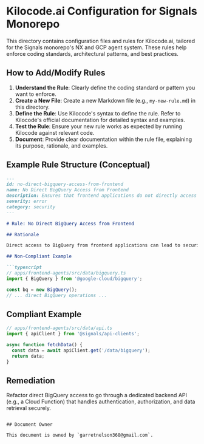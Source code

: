 # Kilocode.ai Configuration for Signals Monorepo

This directory contains configuration files and rules for Kilocode.ai, tailored for the Signals monorepo's NX and GCP agent system. These rules help enforce coding standards, architectural patterns, and best practices.

## How to Add/Modify Rules

1.  **Understand the Rule**: Clearly define the coding standard or pattern you want to enforce.
2.  **Create a New File**: Create a new Markdown file (e.g., `my-new-rule.md`) in this directory.
3.  **Define the Rule**: Use Kilocode's syntax to define the rule. Refer to Kilocode's official documentation for detailed syntax and examples.
4.  **Test the Rule**: Ensure your new rule works as expected by running Kilocode against relevant code.
5.  **Document**: Provide clear documentation within the rule file, explaining its purpose, rationale, and examples.

## Example Rule Structure (Conceptual)

```markdown
---
id: no-direct-bigquery-access-from-frontend
name: No Direct BigQuery Access from Frontend
description: Ensures that frontend applications do not directly access BigQuery.
severity: error
category: security
---

# Rule: No Direct BigQuery Access from Frontend

## Rationale

Direct access to BigQuery from frontend applications can lead to security vulnerabilities, expose sensitive credentials, and bypass backend access controls. All BigQuery interactions should be mediated through secure backend APIs.

## Non-Compliant Example

```typescript
// apps/frontend-agents/src/data/bigquery.ts
import { BigQuery } from '@google-cloud/bigquery';

const bq = new BigQuery();
// ... direct BigQuery operations ...
```

## Compliant Example

```typescript
// apps/frontend-agents/src/data/api.ts
import { apiClient } from '@signals/api-clients';

async function fetchData() {
  const data = await apiClient.get('/data/bigquery');
  return data;
}
```

## Remediation

Refactor direct BigQuery access to go through a dedicated backend API (e.g., a Cloud Function) that handles authentication, authorization, and data retrieval securely.
```

## Document Owner

This document is owned by `garretnelson368@gmail.com`.

